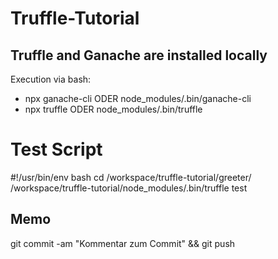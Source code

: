 # Truffle-Tutorial

## Truffle and Ganache are installed locally
Execution via bash:
- npx ganache-cli   ODER   node_modules/.bin/ganache-cli
- npx truffle   ODER   node_modules/.bin/truffle

# Test Script
#!/usr/bin/env bash
cd /workspace/truffle-tutorial/greeter/
/workspace/truffle-tutorial/node_modules/.bin/truffle test


## Memo
git commit -am "Kommentar zum Commit" && git push